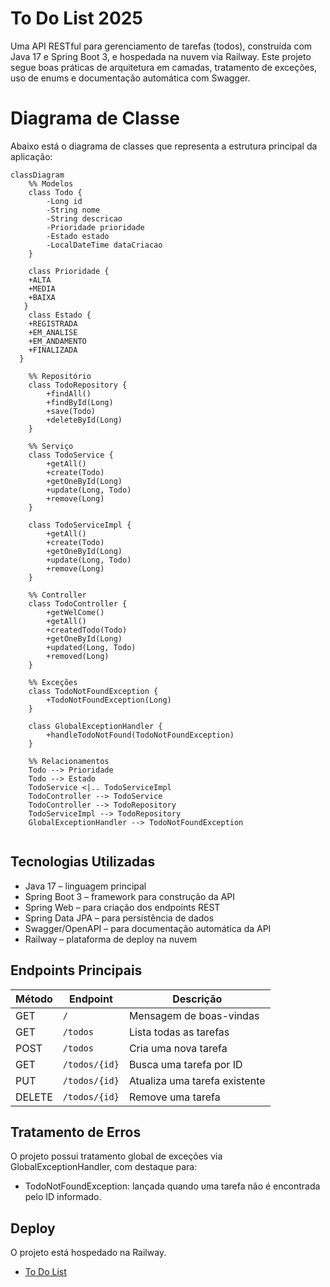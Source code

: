 # To Do List 2025
Uma API RESTful para gerenciamento de tarefas (todos), construída com Java 17 e Spring Boot 3, e hospedada na nuvem via Railway. Este projeto segue boas práticas de arquitetura em camadas, tratamento de exceções, uso de enums e documentação automática com Swagger.


# Diagrama de Classe
Abaixo está o diagrama de classes que representa a estrutura principal da aplicação:

```mermaid
classDiagram
    %% Modelos
    class Todo {
        -Long id
        -String nome
        -String descricao
        -Prioridade prioridade
        -Estado estado
        -LocalDateTime dataCriacao
    }

    class Prioridade {
    +ALTA
    +MEDIA
    +BAIXA
   }
    class Estado {
    +REGISTRADA
    +EM_ANALISE
    +EM_ANDAMENTO
    +FINALIZADA
  }

    %% Repositório
    class TodoRepository {
        +findAll()
        +findById(Long)
        +save(Todo)
        +deleteById(Long)
    }

    %% Serviço
    class TodoService {
        +getAll()
        +create(Todo)
        +getOneById(Long)
        +update(Long, Todo)
        +remove(Long)
    }

    class TodoServiceImpl {
        +getAll()
        +create(Todo)
        +getOneById(Long)
        +update(Long, Todo)
        +remove(Long)
    }

    %% Controller
    class TodoController {
        +getWelCome()
        +getAll()
        +createdTodo(Todo)
        +getOneById(Long)
        +updated(Long, Todo)
        +removed(Long)
    }

    %% Exceções
    class TodoNotFoundException {
        +TodoNotFoundException(Long)
    }

    class GlobalExceptionHandler {
        +handleTodoNotFound(TodoNotFoundException)
    }

    %% Relacionamentos
    Todo --> Prioridade
    Todo --> Estado
    TodoService <|.. TodoServiceImpl
    TodoController --> TodoService
    TodoController --> TodoRepository
    TodoServiceImpl --> TodoRepository
    GlobalExceptionHandler --> TodoNotFoundException


```
##  Tecnologias Utilizadas

* Java 17 – linguagem principal
* Spring Boot 3 – framework para construção da API
* Spring Web – para criação dos endpoints REST
* Spring Data JPA – para persistência de dados
* Swagger/OpenAPI – para documentação automática da API
* Railway – plataforma de deploy na nuvem

## Endpoints Principais
| Método  | Endpoint        | Descrição                     |
|---------|-----------------|-------------------------------|
| GET     | `/`             | Mensagem de boas-vindas       |
| GET     | `/todos`        | Lista todas as tarefas        |
| POST    | `/todos`        | Cria uma nova tarefa          |
| GET     | `/todos/{id}`   | Busca uma tarefa por ID       |
| PUT     | `/todos/{id}`   | Atualiza uma tarefa existente |
| DELETE  | `/todos/{id}`   | Remove uma tarefa             |


## Tratamento de Erros

O projeto possui tratamento global de exceções via GlobalExceptionHandler, com destaque para:

* TodoNotFoundException: lançada quando uma tarefa não é encontrada pelo ID informado.

## Deploy

O projeto está hospedado na Railway.

* [To Do List](https://todolist-production-10a3.up.railway.app/swagger-ui/index.html#/)
